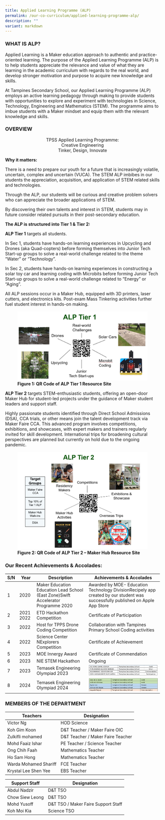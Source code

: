 ```yaml
---
title: Applied Learning Programme (ALP)
permalink: /our-co-curriculum/applied-learning-programme-alp/
description: ""
variant: markdown
---
```

### WHAT IS ALP?

Applied Learning is a Maker education approach to authentic and practice-oriented learning. The purpose of the&nbsp;Applied Learning Programme (ALP)&nbsp;is to&nbsp;help students appreciate the relevance and value of what they are learning in the academic curriculum with regards to the real world, and develop stronger motivation and purpose to acquire new knowledge and skills.  
  

At Tampines Secondary School, our Applied Learning Programme (ALP) employs an active learning pedagogy through making to provide students with opportunities to explore and experiment with technologies in&nbsp;Science, Technology, Engineering and Mathematics (STEM).&nbsp;The programme aims to imbue students with a Maker mindset and equip them with the relevant knowledge and skills.

### OVERVIEW

<center>TPSS Applied Learning Programme: <br>
Creative Engineering <br>
Tinker, Design, Innovate </center>

**Why it matters:**

There is a need to prepare our youth for a future that is increasingly volatile, uncertain, complex and uncertain (VUCA). The STEM ALP imbibes in our students the appreciation, acquisition, and application of STEM related skills and technologies.

Through the ALP, our students will be curious and creative problem solvers who can appreciate the broader applications of STEM.

By discovering their own talents and interest in STEM, students may in future consider related pursuits in their post-secondary education.&nbsp;

**The ALP is structured into Tier 1 &amp; Tier 2:**

**ALP Tier 1**&nbsp;targets all students.

In Sec 1, students have hands-on learning experiences in Upcycling and Drones (aka Quad-copters) before forming themselves into Junior Tech Start-up groups to solve a real-world challenge related to the theme “Water” or “Technology”.

In Sec 2, students have hands-on learning experiences in constructing a solar toy car and learning coding with Microbits before forming Junior Tech Start-up groups to solve a real-world challenge related to “Energy” or “Aging”.

All ALP sessions occur in a Maker Hub, equipped with 3D printers, laser cutters, and electronics kits. Post-exam Mass Tinkering activities further fuel student interest in hands-on making.

<figure>
<img src="/images/ALP%201.png">
<figcaption> <strong> Figure 1: QR Code of ALP Tier 1 Resource Site </strong> </figcaption>
</figure>

**ALP Tier 2** targets STEM-enthusiastic students, offering an open-door Maker Hub for student-led projects under the guidance of Maker student leaders and support staff.

Highly passionate students identified through Direct School Admissions (DSA), CCA trials, or other means join the talent development track via Maker Faire CCA. This advanced program involves competitions, exhibitions, and showcases, with expert makers and trainers regularly invited for skill development. International trips for broadening cultural perspectives are planned but currently on hold due to the ongoing pandemic.

<figure>
<img src="/images/ALP%202.png">
<figcaption> <strong> Figure 2: QR Code of ALP Tier 2 – Maker Hub Resource Site</strong> </figcaption>
</figure>

### Our Recent Achievements &amp; Accolades:

| S/N | Year | Description | Achievements &amp; Accolades |
|---|---|---|---|
| 1 | 2020 | Maker Education Education Lead School (East Zone)Swift Accelerator Programme 2020 | Awarded by MOE- Education Technology DivisionRecipely app created by our student was successfully published on Apple App Store |
| 2 | 2021 2022 | ETD Hackathon Competition | Certificate of Participation |
| 3 | 2022 | Host for TPPS Drone Coding Competition | Collaboration with Tampines Primary School Coding activities |
| 4 | 2022 | Science Center NExplorers Competition | Certificate of Achievement |
| 5 | 2023 | MOE Innergy Award | Certificate of Commendation |
| 6 | 2023 | NIE STEM Hackathon | Ongoing |
| 7 | 2023 | Temasek Engineering Olympiad 2023 | ![](/images/ss1.png)
| 8 | 2024 | Temasek Engineering Olympiad 2024 | ![](/images/ss_.png)

### MEMBERS OF THE DEPARTMENT

| Teachers | Designation |
|---|---|
| Victor Ng | HOD Science |
| Koh Gim Koon | D&amp;T Teacher / Maker Faire OIC |
| Zulkifli mohamed | D&amp;T Teacher / Maker Faire Teacher |
| Mohd Faaiz Ishar | PE Teacher / Science Teacher |
| Ong Chih Faah | Mathematics Teacher |
| Ho Sam Hong | Mathematics Teacher |
| Warda Mohamed Shariff | FCE Teacher |
| Krystal Lee Shen Yee | EBS Teacher |



| Support Staff | Designation |
|---|---|
| Abdul Nadzir | D&amp;T TSO |
| Chow Siew Leong | D&amp;T TSO |
| Mohd Yusoff | D&amp;T TSO / Maker Faire Support Staff |
| Koh Moi Kia | Science TSO |
